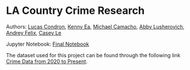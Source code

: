 # LA Country Crime Research
 
 Authors: [Lucas Condron](https://github.com/),
           [Kenny Ea](https://github.com/),
          [Michael Camacho](https://github.com/Mcamacho457),
           [Abby Lusherovich](https://github.com/),
           [Andrey Felix](https://github.com/),
           [Casey Le](https://github.com/)

Jupyter Notebook: [Final Notebook](final_project.ipynb)

The dataset used for this project can be found through the following link [Crime Data from 2020 to Present](https://catalog.data.gov/dataset/crime-data-from-2020-to-present).
